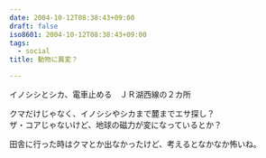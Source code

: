 ```yaml
---
date: 2004-10-12T08:38:43+09:00
draft: false
iso8601: 2004-10-12T08:38:43+09:00
tags:
  - social
title: 動物に異変？

---
```


イノシシとシカ、電車止める　ＪＲ湖西線の２カ所

クマだけじゃなく、イノシシやシカまで麓までエサ探し？  
ザ・コアじゃないけど、地球の磁力が変になっているとか？

田舎に行った時はクマとか出なかったけど、考えるとなかなか怖いね。
